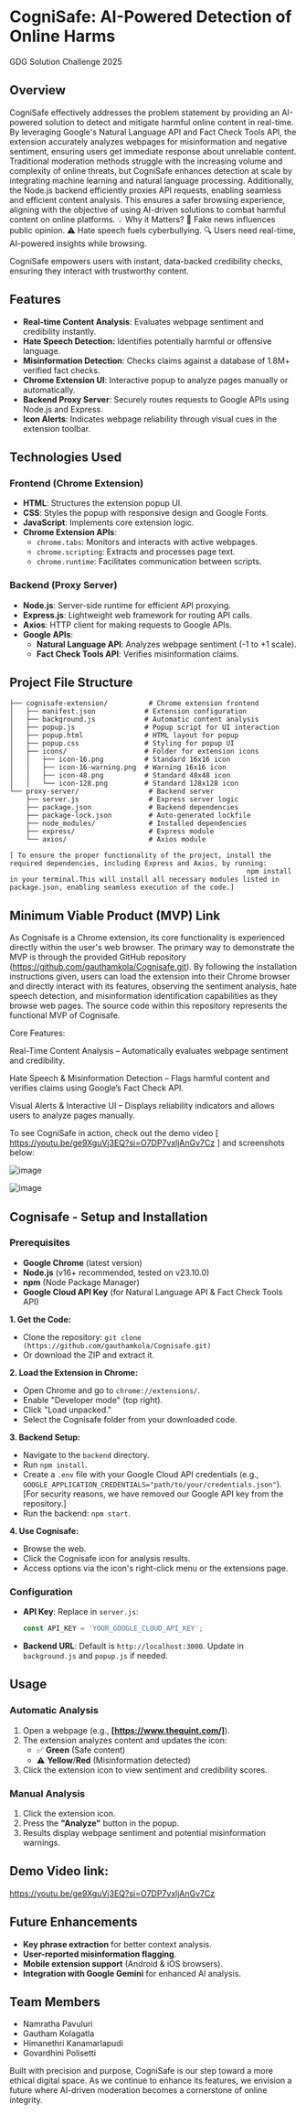 # CogniSafe: AI-Powered Detection of Online Harms
GDG Solution Challenge 2025

## Overview

CogniSafe effectively addresses the problem statement by providing an AI-powered solution to detect and mitigate harmful online content in real-time. By leveraging Google's Natural Language API and Fact Check Tools API, the extension accurately analyzes webpages for misinformation and negative sentiment, ensuring users get immediate response about unreliable content. Traditional moderation methods struggle with the increasing volume and complexity of online threats, but CogniSafe enhances detection at scale by integrating machine learning and natural language processing. Additionally, the Node.js backend efficiently proxies API requests, enabling seamless and efficient content analysis. This ensures a safer browsing experience, aligning with the objective of using AI-driven solutions to combat harmful content on online platforms.
💡 Why it Matters?
🚫 Fake news influences public opinion.
⚠️ Hate speech fuels cyberbullying.
🔍 Users need real-time, AI-powered insights while browsing.

CogniSafe empowers users with instant, data-backed credibility checks, ensuring they interact with trustworthy content.

## Features

- **Real-time Content Analysis**: Evaluates webpage sentiment and credibility instantly.
- **Hate Speech Detection:** Identifies potentially harmful or offensive language.
- **Misinformation Detection**: Checks claims against a database of 1.8M+ verified fact checks.
- **Chrome Extension UI**: Interactive popup to analyze pages manually or automatically.
- **Backend Proxy Server**: Securely routes requests to Google APIs using Node.js and Express.
- **Icon Alerts**: Indicates webpage reliability through visual cues in the extension toolbar.

## Technologies Used

### **Frontend** (Chrome Extension)

- **HTML**: Structures the extension popup UI.
- **CSS**: Styles the popup with responsive design and Google Fonts.
- **JavaScript**: Implements core extension logic.
- **Chrome Extension APIs**:
  - `chrome.tabs`: Monitors and interacts with active webpages.
  - `chrome.scripting`: Extracts and processes page text.
  - `chrome.runtime`: Facilitates communication between scripts.

### **Backend** (Proxy Server)

- **Node.js**: Server-side runtime for efficient API proxying.
- **Express.js**: Lightweight web framework for routing API calls.
- **Axios**: HTTP client for making requests to Google APIs.
- **Google APIs**:
  - **Natural Language API**: Analyzes webpage sentiment (-1 to +1 scale).
  - **Fact Check Tools API**: Verifies misinformation claims.

## Project File Structure

```
├── cognisafe-extension/          # Chrome extension frontend
│   ├── manifest.json            # Extension configuration
│   ├── background.js            # Automatic content analysis
│   ├── popup.js                 # Popup script for UI interaction
│   ├── popup.html               # HTML layout for popup
│   ├── popup.css                # Styling for popup UI
│   ├── icons/                   # Folder for extension icons
│   │   ├── icon-16.png          # Standard 16x16 icon
│   │   ├── icon-16-warning.png  # Warning 16x16 icon
│   │   ├── icon-48.png          # Standard 48x48 icon
│   │   └── icon-128.png         # Standard 128x128 icon
└── proxy-server/                 # Backend server
    ├── server.js                 # Express server logic
    ├── package.json              # Backend dependencies
    ├── package-lock.json         # Auto-generated lockfile
    ├── node_modules/             # Installed dependencies
    ├── express/                  # Express module
    └── axios/                    # Axios module

[ To ensure the proper functionality of the project, install the required dependencies, including Express and Axios, by running:
                                                          npm install
in your terminal.This will install all necessary modules listed in package.json, enabling seamless execution of the code.]
```

## Minimum Viable Product (MVP) Link

As Cognisafe is a Chrome extension, its core functionality is experienced directly within the user's web browser. The primary way to demonstrate the MVP is through the provided GitHub repository (https://github.com/gauthamkola/Cognisafe.git). By following the installation instructions given, users can load the extension into their Chrome browser and directly interact with its features, observing the sentiment analysis, hate speech detection, and misinformation identification capabilities as they browse web pages. The source code within this repository represents the functional MVP of Cognisafe.

Core Features:

Real-Time Content Analysis – Automatically evaluates webpage sentiment and credibility.

Hate Speech & Misinformation Detection – Flags harmful content and verifies claims using Google’s Fact Check API.

Visual Alerts & Interactive UI – Displays reliability indicators and allows users to analyze pages manually.

To see CogniSafe in action, check out the demo video [ https://youtu.be/ge9XguVj3EQ?si=O7DP7vxljAnGv7Cz ] and screenshots below:

![image](https://github.com/user-attachments/assets/c3a6597a-32c1-476a-85ca-c5eb302198be)

![image](https://github.com/user-attachments/assets/9a4e6e22-1286-4d7e-ad6f-b12458da745d)



## Cognisafe - Setup and Installation
### **Prerequisites**

- **Google Chrome** (latest version)
- **Node.js** (v16+ recommended, tested on v23.10.0)
- **npm** (Node Package Manager)
- **Google Cloud API Key** (for Natural Language API & Fact Check Tools API)

**1. Get the Code:**

* Clone the repository: `git clone (https://github.com/gauthamkola/Cognisafe.git)`
* Or download the ZIP and extract it.

**2. Load the Extension in Chrome:**

* Open Chrome and go to `chrome://extensions/`.
* Enable "Developer mode" (top right).
* Click "Load unpacked."
* Select the Cognisafe folder from your downloaded code.

**3. Backend Setup:**

* Navigate to the `backend` directory.
* Run `npm install`.
* Create a `.env` file with your Google Cloud API credentials (e.g., `GOOGLE_APPLICATION_CREDENTIALS="path/to/your/credentials.json"`).
  [For security reasons, we have removed our Google API key from the repository.]
* Run the backend: `npm start`.

**4. Use Cognisafe:**

* Browse the web.
* Click the Cognisafe icon for analysis results.
* Access options via the icon's right-click menu or the extensions page.

### **Configuration**

- **API Key**: Replace in `server.js`:
  ```javascript
  const API_KEY = 'YOUR_GOOGLE_CLOUD_API_KEY';
  ```
- **Backend URL**: Default is `http://localhost:3000`. Update in `background.js` and `popup.js` if needed.

## Usage
### **Automatic Analysis**

1. Open a webpage (e.g., **[https://www.thequint.com/]**).
2. The extension analyzes content and updates the icon:
   - ✅ **Green** (Safe content)
   - ⚠️ **Yellow**/**Red** (Misinformation detected)
3. Click the extension icon to view sentiment and credibility scores.

### **Manual Analysis**

1. Click the extension icon.
2. Press the **"Analyze"** button in the popup.
3. Results display webpage sentiment and potential misinformation warnings.

## **Demo Video link:**
https://youtu.be/ge9XguVj3EQ?si=O7DP7vxljAnGv7Cz

## Future Enhancements

- **Key phrase extraction** for better context analysis.
- **User-reported misinformation flagging**.
- **Mobile extension support** (Android & iOS browsers).
- **Integration with Google Gemini** for enhanced AI analysis.

## Team Members  

- Namratha Pavuluri  
- Gautham Kolagatla  
- Himanethri Kanamarlapudi  
- Govardhini Polisetti  

Built with precision and purpose, CogniSafe is our step toward a more ethical digital space. As we continue to enhance its features, we envision a future where AI-driven moderation becomes a cornerstone of online integrity.


